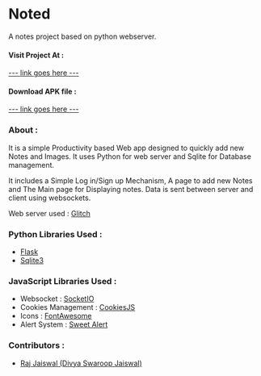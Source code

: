 # Noted
A notes project based on python webserver.

#### Visit Project At :
<a href='https://github.com/raj-jaiswal/Noted/'> --- link goes here --- </a>

#### Download APK file :
<a href='https://github.com/raj-jaiswal/Noted/'> --- link goes here --- </a>

### About :
It is a simple Productivity based Web app designed to quickly add new Notes and Images.
It uses Python for web server and Sqlite for Database management.


It includes a Simple Log in/Sign up Mechanism, A page to add new Notes and The Main page for Displaying notes.
Data is sent between server and client using websockets.


Web server used : <a href='https://glitch.com'>Glitch </a>

### Python Libraries Used :
* <a href='https://github.com/pallets/flask'>Flask</a>
* <a href='https://docs.python.org/3/library/sqlite3.html'>Sqlite3</a>

### JavaScript Libraries Used :
* Websocket : <a href='https://socket.io/'>SocketIO</a>
* Cookies Management : <a href='https://github.com/js-cookie/js-cookie'>CookiesJS</a>
* Icons : <a href='https://www.fontawesome.com'>FontAwesome</a>
* Alert System : <a href='https://sweetalert.js.org/'>Sweet Alert</a>

### Contributors :
* <a href='https://github.com/raj-jaiswal'>Raj Jaiswal (Divya Swaroop Jaiswal)</a>

